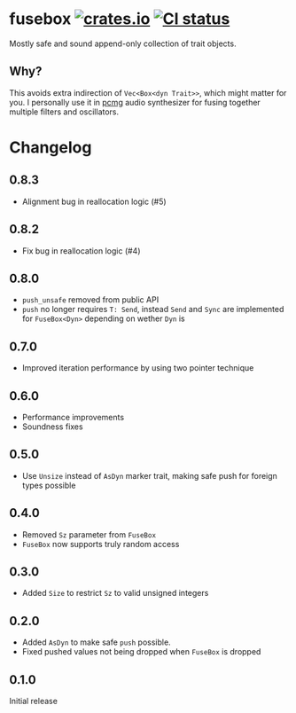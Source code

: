 # fusebox [![crates.io](https://img.shields.io/crates/v/fusebox.svg)](https://crates.io/crates/fusebox) [![CI status](https://img.shields.io/github/actions/workflow/status/JohnDowson/fusebox/rust.yml)](https://github.com/JohnDowson/fusebox/actions)
Mostly safe and sound append-only collection of trait objects.

## Why?
This avoids extra indirection of `Vec<Box<dyn Trait>>`, which might matter for you.
I personally use it in [pcmg](https://github.com/JohnDowson/pcmg) audio synthesizer for fusing together multiple filters and oscillators.

# Changelog
## 0.8.3
- Alignment bug in reallocation logic (#5)

## 0.8.2
- Fix bug in reallocation logic (#4)

## 0.8.0
- `push_unsafe` removed from public API
- `push` no longer requires `T: Send`, instead `Send` and `Sync` are implemented for `FuseBox<Dyn>` depending on wether `Dyn` is

## 0.7.0
- Improved iteration performance by using two pointer technique

## 0.6.0
- Performance improvements
- Soundness fixes

## 0.5.0
- Use `Unsize` instead of `AsDyn` marker trait, making safe push for foreign types possible

## 0.4.0
- Removed `Sz` parameter from `FuseBox`
- `FuseBox` now supports truly random access

## 0.3.0
- Added `Size` to restrict `Sz` to valid unsigned integers

## 0.2.0
- Added `AsDyn` to make safe `push` possible.
- Fixed pushed values not being dropped when `FuseBox` is dropped

## 0.1.0
Initial release
